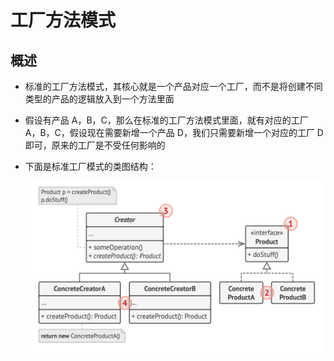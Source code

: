 # 工厂方法模式

## 概述

+ 标准的工厂方法模式，其核心就是一个产品对应一个工厂，而不是将创建不同类型的产品的逻辑放入到一个方法里面

+ 假设有产品 A，B，C，那么在标准的工厂方法模式里面，就有对应的工厂 A，B，C，假设现在需要新增一个产品 D，我们只需要新增一个对应的工厂 D 即可，原来的工厂是不受任何影响的

+ 下面是标准工厂模式的类图结构：

  ![alt text](images/工厂方法模式.png)
